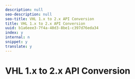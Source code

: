 ```yaml
---
description: null
seo-description: null
seo-title: VHL 1.x to 2.x API Conversion
title: VHL 1.x to 2.x API Conversion
uuid: b1a6eee3-7f4a-40d3-8be1-c397d76eda34
index: y
internal: n
snippet: y
translate: y
---
```


# VHL 1.x to 2.x API Conversion

